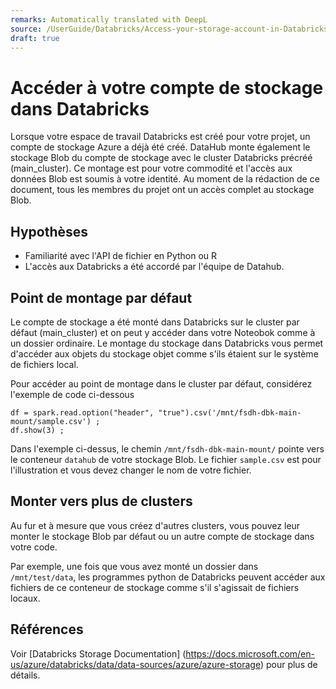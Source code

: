 ```yaml
---
remarks: Automatically translated with DeepL
source: /UserGuide/Databricks/Access-your-storage-account-in-Databricks.md
draft: true
---
```


# Accéder à votre compte de stockage dans Databricks

Lorsque votre espace de travail Databricks est créé pour votre projet, un compte de stockage Azure a déjà été créé. DataHub monte également le stockage Blob du compte de stockage avec le cluster Databricks précréé (main_cluster). Ce montage est pour votre commodité et l'accès aux données Blob est soumis à votre identité. Au moment de la rédaction de ce document, tous les membres du projet ont un accès complet au stockage Blob.

## Hypothèses
- Familiarité avec l'API de fichier en Python ou R
- L'accès aux Databricks a été accordé par l'équipe de Datahub.

## Point de montage par défaut

Le compte de stockage a été monté dans Databricks sur le cluster par défaut (main_cluster) et on peut y accéder dans votre Noteobok comme à un dossier ordinaire.
Le montage du stockage dans Databricks vous permet d'accéder aux objets du stockage objet comme s'ils étaient sur le système de fichiers local.

Pour accéder au point de montage dans le cluster par défaut, considérez l'exemple de code ci-dessous
```
df = spark.read.option("header", "true").csv('/mnt/fsdh-dbk-main-mount/sample.csv') ;
df.show(3) ;
```
Dans l'exemple ci-dessus, le chemin `/mnt/fsdh-dbk-main-mount/` pointe vers le conteneur `datahub` de votre stockage Blob. Le fichier `sample.csv` est pour l'illustration et vous devez changer le nom de votre fichier.

## Monter vers plus de clusters

Au fur et à mesure que vous créez d'autres clusters, vous pouvez leur monter le stockage Blob par défaut ou un autre compte de stockage dans votre code.

Par exemple, une fois que vous avez monté un dossier dans ``/mnt/test/data``, les programmes python de Databricks peuvent accéder aux fichiers de ce conteneur de stockage comme s'il s'agissait de fichiers locaux.

## Références


Voir [Databricks Storage Documentation] (https://docs.microsoft.com/en-us/azure/databricks/data/data-sources/azure/azure-storage) pour plus de détails.
